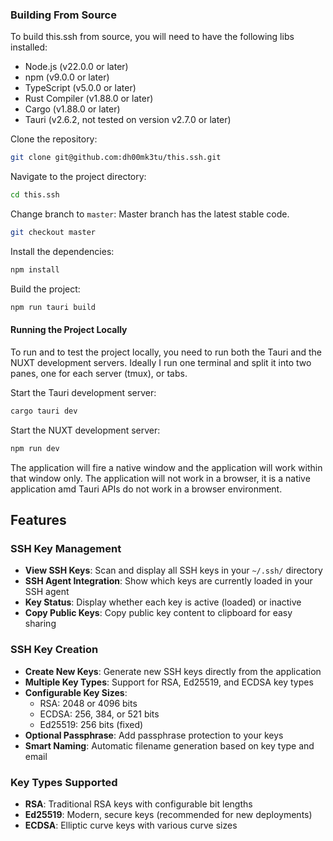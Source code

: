 ### Building From Source

To build this.ssh from source, you will need to have the following libs installed:

- Node.js (v22.0.0 or later)
- npm (v9.0.0 or later)
- TypeScript (v5.0.0 or later)
- Rust Compiler (v1.88.0 or later)
- Cargo (v1.88.0 or later)
- Tauri (v2.6.2, not tested on version v2.7.0 or later)

Clone the repository:

```bash
git clone git@github.com:dh00mk3tu/this.ssh.git
```

Navigate to the project directory:

```bash
cd this.ssh
```

Change branch to `master`:
Master branch has the latest stable code.

```bash
git checkout master
```

Install the dependencies:

```bash
npm install
```

Build the project:

```bash
npm run tauri build
```

#### Running the Project Locally

To run and to test the project locally, you need to run both the Tauri and the NUXT development servers.
Ideally I run one terminal and split it into two panes, one for each server (tmux), or tabs.

Start the Tauri development server:

```bash
cargo tauri dev
```

Start the NUXT development server:

```bash
npm run dev
```

The application will fire a native window and the application will work within that window only. The application will not work in a browser, it is a native application amd Tauri APIs do not work in a browser environment.

## Features

### SSH Key Management

- **View SSH Keys**: Scan and display all SSH keys in your `~/.ssh/` directory
- **SSH Agent Integration**: Show which keys are currently loaded in your SSH agent
- **Key Status**: Display whether each key is active (loaded) or inactive
- **Copy Public Keys**: Copy public key content to clipboard for easy sharing

### SSH Key Creation

- **Create New Keys**: Generate new SSH keys directly from the application
- **Multiple Key Types**: Support for RSA, Ed25519, and ECDSA key types
- **Configurable Key Sizes**:
  - RSA: 2048 or 4096 bits
  - ECDSA: 256, 384, or 521 bits
  - Ed25519: 256 bits (fixed)
- **Optional Passphrase**: Add passphrase protection to your keys
- **Smart Naming**: Automatic filename generation based on key type and email

### Key Types Supported

- **RSA**: Traditional RSA keys with configurable bit lengths
- **Ed25519**: Modern, secure keys (recommended for new deployments)
- **ECDSA**: Elliptic curve keys with various curve sizes
